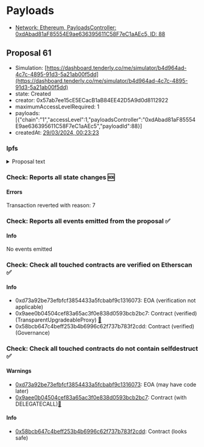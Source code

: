 # Payloads

- [Network: Ethereum, PayloadsController: 0xdAbad81aF85554E9ae636395611C58F7eC1aAEc5, ID: 88](/reports/payloads/1/0xdAbad81aF85554E9ae636395611C58F7eC1aAEc5/88.md)

## Proposal 61

- Simulation: [https://dashboard.tenderly.co/me/simulator/b4d964ad-4c7c-4895-91d3-5a21ab00f5dd](https://dashboard.tenderly.co/me/simulator/b4d964ad-4c7c-4895-91d3-5a21ab00f5dd)
- state: Created
- creator: 0x57ab7ee15cE5ECacB1aB84EE42D5A9d0d8112922
- maximumAccessLevelRequired: 1
- payloads: [{"chain":"1","accessLevel":1,"payloadsController":"0xdAbad81aF85554E9ae636395611C58F7eC1aAEc5","payloadId":88}]
- createdAt: [29/03/2024, 00:23:23](https://etherscan.io/tx/0x83a8768c6399d4c93fff30a3148d54cbc5851bfe9eeeb3c374c559af16f7b81e)

### Ipfs

<details>
  <summary>Proposal text</summary>
  
  
## Simple Summary

This proposal activates GHO steward V2 for the Aave DAO, allowing better management of the GHO stablecoin by Risk, Growth & Finance Aave DAO service providers

## Motivation

This publication proposes to creating the GHO Stewards and granting the GHO Stewards permission to adjust the following parameters:

- GHO Borrow Cap
- GHO Borrow Rate
- GSM Exposure Cap
- GSM Bucket Capacity
- GSM Fee Strategy

GHO Stewards consists of members from Growth (ACI), Risk (ChaosLabs) and Finance (TokenLogic + Karpatkey) Service Providers and utilize a 3 of 4 multi-sig.

## Specification

The proposal gives the following admin roles:

- Grant GHO Steward the Pool Admin role via the [ACL_MANAGER](https://etherscan.io/address/0xc2aaCf6553D20d1e9d78E365AAba8032af9c85b0) contract.
- Grant GHO Steward the Bucket Manager role on the [GHO token](https://etherscan.io/address/0x40D16FC0246aD3160Ccc09B8D0D3A2cD28aE6C2f).
- Grant GHO Steward the Configurator role on [GSM_USDC](https://etherscan.io/address/0x0d8eFfC11dF3F229AA1EA0509BC9DFa632A13578) and [GSM_USDT](https://etherscan.io/address/0x686F8D21520f4ecEc7ba577be08354F4d1EB8262).
- Whitelists all the facilitators on the GHO Stewards, including: [GHO_AToken](https://etherscan.io/address/0x00907f9921424583e7ffBfEdf84F92B7B2Be4977), [GHO_FlashMinter](https://etherscan.io/address/0xb639D208Bcf0589D54FaC24E655C79EC529762B8), [GSM_USDC](https://etherscan.io/address/0x0d8eFfC11dF3F229AA1EA0509BC9DFa632A13578), [GSM_USDT](https://etherscan.io/address/0x686F8D21520f4ecEc7ba577be08354F4d1EB8262) - so that the steward has the permissions to update the bucket capacity.

The GHO Stewards parameters are set as follow:

- GHO Aave Bucket Capacity: 100% increase
- GHO Borrow Rate: 5% change
- GSM Exposure Cap: 100% increase
- GSM Bucket Capacity: 100% increase
- GHO Borrow Cap: 100% increase
- GSM Fee Strategy: +0.5%

## References

- GHO Steward SAFE address: [0x8513e6F37dBc52De87b166980Fa3F50639694B60](https://etherscan.io/address/0x8513e6F37dBc52De87b166980Fa3F50639694B60)
- GHO Steward V2 address: [0x8F2411a538381aae2b464499005F0211e867d84f](https://etherscan.io/address/0x8F2411a538381aae2b464499005F0211e867d84f)
- GHO Steward Repo: [GhoStewardV2.sol](https://github.com/aave/gho-core/blob/f02f87482de7ccbd30ba76b40939fb016dbb2fea/src/contracts/misc/GhoStewardV2.sol)
- Implementation: [AaveV3Ethereum](https://github.com/bgd-labs/aave-proposals-v3/blob/f14e4127807521b5ee1a1efc9c7649d09cd60fb3/src/20240326_AaveV3Ethereum_ActivateGhoStewards/AaveV3Ethereum_ActivateGhoStewards_20240326.sol)
- Tests: [AaveV3Ethereum](https://github.com/bgd-labs/aave-proposals-v3/blob/f14e4127807521b5ee1a1efc9c7649d09cd60fb3/src/20240326_AaveV3Ethereum_ActivateGhoStewards/AaveV3Ethereum_ActivateGhoStewards_20240326.t.sol)
- [Snapshot](https://snapshot.org/#/aave.eth/proposal/0x29f63b24638ee822f88632572ca4b061774771c0cc6d0ae5ccdeb538177232cd)
- [Discussion](https://governance.aave.com/t/arfc-gho-stewards-borrow-rate-update/16956)

## Copyright

Copyright and related rights waived via [CC0](https://creativecommons.org/publicdomain/zero/1.0/).

</details>

### Check: Reports all state changes :sos:

#### Errors

Transaction reverted with reason: 7

### Check: Reports all events emitted from the proposal :white_check_mark:

#### Info

No events emitted

### Check: Check all touched contracts are verified on Etherscan :white_check_mark:

#### Info

- 0xd73a92be73efbfcf3854433a5fcbabf9c1316073: EOA (verification not applicable)
- 0x9aee0b04504cef83a65ac3f0e838d0593bcb2bc7: Contract (verified) (TransparentUpgradeableProxy) [:ghost:](https://github.com/bgd-labs/aave-address-book "GovernanceV3Ethereum.GOVERNANCE")
- 0x58bcb647c4beff253b4b6996c62f737b783f2cdd: Contract (verified) (Governance) 

### Check: Check all touched contracts do not contain selfdestruct :white_check_mark:

#### Warnings

- [0xd73a92be73efbfcf3854433a5fcbabf9c1316073](https://etherscan.io/address/0xd73a92be73efbfcf3854433a5fcbabf9c1316073): EOA (may have code later)
- [0x9aee0b04504cef83a65ac3f0e838d0593bcb2bc7](https://etherscan.io/address/0x9aee0b04504cef83a65ac3f0e838d0593bcb2bc7): Contract (with DELEGATECALL)[:ghost:](https://github.com/bgd-labs/aave-address-book "GovernanceV3Ethereum.GOVERNANCE")

#### Info

- [0x58bcb647c4beff253b4b6996c62f737b783f2cdd](https://etherscan.io/address/0x58bcb647c4beff253b4b6996c62f737b783f2cdd): Contract (looks safe)

